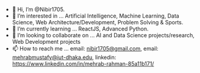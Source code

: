 - 👋 Hi, I’m @Nibir1705.
- 👀 I’m interested in ... Artificial Intelligence, Machine Learning, Data Science, Web Architecture/Development, Problem Solving & Sports.
- 🌱 I’m currently learning ... ReactJS, Advanced Python.
- 💞️ I’m looking to collaborate on ... AI and Data Science projects/research, Web Development projects
- 📫 How to reach me ... email: nibir1705@gmail.com, email: mehrabmustafy@iut-dhaka.edu, linkedin: https://www.linkedin.com/in/mehrab-rahman-85a11b171/

<!---
Nibir1705/Nibir1705 is a ✨ special ✨ repository because its `README.md` (this file) appears on your GitHub profile.
You can click the Preview link to take a look at your changes.
--->
